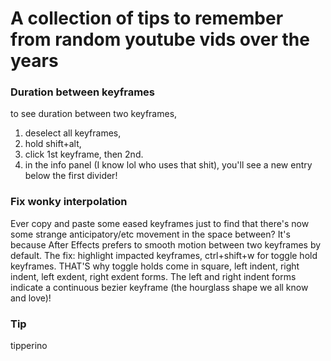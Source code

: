 # A collection of tips to remember from random youtube vids over the years

### Duration between keyframes ###
to see duration between two keyframes,
1. deselect all keyframes,
2. hold shift+alt,
3. click 1st keyframe, then 2nd.
4. in the info panel (I know lol who uses that shit), you'll see a new entry below the first divider!

### Fix wonky interpolation ###
Ever copy and paste some eased keyframes just to find that there's now some strange anticipatory/etc movement in the space between?
It's because After Effects prefers to smooth motion between two keyframes by default.
The fix: highlight impacted keyframes, ctrl+shift+w for toggle hold keyframes.
THAT'S why toggle holds come in square, left indent, right indent, left exdent, right exdent forms.
The left and right indent forms indicate a continuous bezier keyframe (the hourglass shape we all know and love)!

### Tip ###
tipperino
